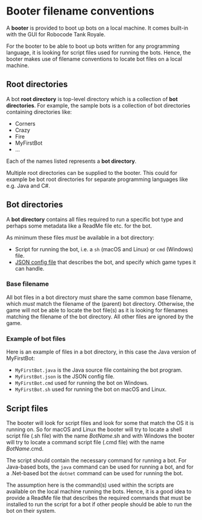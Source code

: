 # Booter filename conventions

A **booter** is provided to boot up bots on a local machine. It comes built-in with the GUI for Robocode Tank Royale.

For the booter to be able to boot up bots written for any programming language, it is looking for script files
used for running the bots. Hence, the booter makes use of filename conventions to locate bot files on a local machine.

## Root directories

A bot **root directory** is top-level directory which is a collection of **bot directories**.
For example, the sample bots is a collection of bot directories containing directories like:

- Corners
- Crazy
- Fire
- MyFirstBot
- ...

Each of the names listed represents a **bot directory**.

Multiple root directories can be supplied to the booter. This could for example be bot root directories for separate
programming languages like e.g. Java and C#.

## Bot directories

A **bot directory** contains all files required to run a specific bot type and perhaps some metadata like a ReadMe file
etc. for the bot.

As minimum these files _must_ be available in a bot directory:

- Script for running the bot, i.e. a `sh` (macOS and Linux) or `cmd` (Windows) file.
- [JSON config file](json-config.md) that describes the bot, and specify which game types it can handle.

### Base filename
All bot files in a bot directory must share the same common base filename, which _must_ match the filename of the
(parent) bot directory. Otherwise, the game will not be able to locate the bot file(s) as it is looking for filenames
matching the filename of the bot directory. All other files are ignored by the game.

### Example of bot files

Here is an example of files in a bot directory, in this case the Java version of MyFirstBot:

* `MyFirstBot.java` is the Java source file containing the bot program.
* `MyFirstBot.json` is the JSON config file.
* `MyFirstBot.cmd` used for running the bot on Windows.
* `MyFirstBot.sh` used for running the bot on macOS and Linux.

## Script files

The booter will look for script files and look for some that match the OS it is running on. So for macOS and Linux the
booter will try to locate a shell script file (.sh file) with the name _BotName_.sh and with Windows the booter will try
to locate a command script file (.cmd file) with the name _BotName_.cmd.

The script should contain the necessary command for running a bot. For Java-based bots, the `java` command can be used
for running a bot, and for a .Net-based bot the `dotnet` command can be used for running the bot.

The assumption here is the command(s) used within the scripts are available on the local machine running the bots.
Hence, it is a good idea to provide a ReadMe file that describes the required commands that must be installed to run the
script for a bot if other people should be able to run the bot on their system.